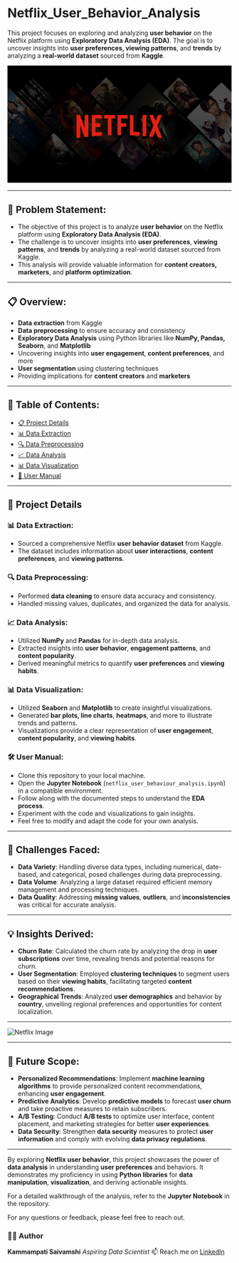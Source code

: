 # Netflix_User_Behavior_Analysis


This project focuses on exploring and analyzing **user behavior** on the Netflix platform using **Exploratory Data Analysis (EDA)**. The goal is to uncover insights into **user preferences, viewing patterns**, and **trends** by analyzing a **real-world dataset** sourced from **Kaggle**.

![Netflix Image](https://github.com/mayurpaunikar7/Netflix-User-Behaviour-Analysis/blob/main/Images/gsmarena_001.jpg)

---

## 🎯 Problem Statement:

* The objective of this project is to analyze **user behavior** on the Netflix platform using **Exploratory Data Analysis (EDA)**.
* The challenge is to uncover insights into **user preferences**, **viewing patterns**, and **trends** by analyzing a real-world dataset sourced from Kaggle.
* This analysis will provide valuable information for **content creators, marketers**, and **platform optimization**.

---

## 📋 Overview:

* **Data extraction** from Kaggle
* **Data preprocessing** to ensure accuracy and consistency
* **Exploratory Data Analysis** using Python libraries like **NumPy, Pandas, Seaborn**, and **Matplotlib**
* Uncovering insights into **user engagement**, **content preferences**, and more
* **User segmentation** using clustering techniques
* Providing implications for **content creators** and **marketers**

---

## 📝 Table of Contents:

* [📋 Project Details](#project-details)
* [📊 Data Extraction](#data-extraction)
* [🔍 Data Preprocessing](#data-preprocessing)
* [📈 Data Analysis](#data-analysis)
* [📊 Data Visualization](#data-visualization)
* [🚀 User Manual](#usage)

---

## 🚀 Project Details

### 📊 Data Extraction:

* Sourced a comprehensive Netflix **user behavior dataset** from Kaggle.
* The dataset includes information about **user interactions**, **content preferences**, and **viewing patterns**.

### 🔍 Data Preprocessing:

* Performed **data cleaning** to ensure data accuracy and consistency.
* Handled missing values, duplicates, and organized the data for analysis.

### 📈 Data Analysis:

* Utilized **NumPy** and **Pandas** for in-depth data analysis.
* Extracted insights into **user behavior**, **engagement patterns**, and **content popularity**.
* Derived meaningful metrics to quantify **user preferences** and **viewing habits**.

### 📊 Data Visualization:

* Utilized **Seaborn** and **Matplotlib** to create insightful visualizations.
* Generated **bar plots, line charts**, **heatmaps**, and more to illustrate trends and patterns.
* Visualizations provide a clear representation of **user engagement**, **content popularity**, and **viewing habits**.

### 🛠️ User Manual:

* Clone this repository to your local machine.
* Open the **Jupyter Notebook** (`netflix_user_behaviour_analysis.ipynb`) in a compatible environment.
* Follow along with the documented steps to understand the **EDA process**.
* Experiment with the code and visualizations to gain insights.
* Feel free to modify and adapt the code for your own analysis.

---

## 🤔 Challenges Faced:

* **Data Variety**: Handling diverse data types, including numerical, date-based, and categorical, posed challenges during data preprocessing.
* **Data Volume**: Analyzing a large dataset required efficient memory management and processing techniques.
* **Data Quality**: Addressing **missing values**, **outliers**, and **inconsistencies** was critical for accurate analysis.

---

## 💡 Insights Derived:

* **Churn Rate**: Calculated the churn rate by analyzing the drop in **user subscriptions** over time, revealing trends and potential reasons for churn.
* **User Segmentation**: Employed **clustering techniques** to segment users based on their **viewing habits**, facilitating targeted **content recommendations**.
* **Geographical Trends**: Analyzed **user demographics** and behavior by **country**, unveiling regional preferences and opportunities for content localization.

---

![Netflix Image](https://github.com/mayurpaunikar7/Netflix-User-Behaviour-Analysis/assets/104827070/cbeaa442-2c6f-479c-9f51-ca71b0e913c0)

---

## 🔮 Future Scope:

* **Personalized Recommendations**: Implement **machine learning algorithms** to provide personalized content recommendations, enhancing **user engagement**.
* **Predictive Analytics**: Develop **predictive models** to forecast **user churn** and take proactive measures to retain subscribers.
* **A/B Testing**: Conduct **A/B tests** to optimize user interface, content placement, and marketing strategies for better **user experiences**.
* **Data Security**: Strengthen **data security** measures to protect **user information** and comply with evolving **data privacy regulations**.

---

By exploring **Netflix user behavior**, this project showcases the power of **data analysis** in understanding **user preferences** and behaviors. It demonstrates my proficiency in using **Python libraries** for **data manipulation**, **visualization**, and deriving actionable insights.

For a detailed walkthrough of the analysis, refer to the **Jupyter Notebook** in the repository.

For any questions or feedback, please feel free to reach out.


### 🙋‍♂️ Author

**Kammampati Saivamshi**
*Aspiring Data Scientist*
📫 Reach me on [LinkedIn](https://www.linkedin.com)

